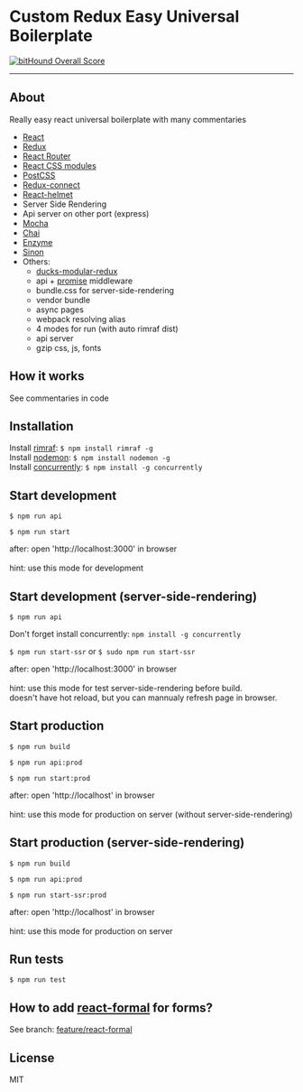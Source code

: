 Custom Redux Easy Universal Boilerplate
=========================
[![bitHound Overall Score](https://www.bithound.io/github/ICanDoEverything8695/custom-redux-easy-boilerplate/badges/score.svg)](https://www.bithound.io/github/ICanDoEverything8695/custom-redux-easy-boilerplate)

---

## About

Really easy react universal boilerplate with many commentaries

- [React](https://facebook.github.io/react/)
- [Redux](http://redux.js.org/)
- [React Router](https://github.com/reactjs/react-router)
- [React CSS modules](https://github.com/gajus/react-css-modules)
- [PostCSS](https://github.com/postcss/postcss)
- [Redux-connect](https://github.com/makeomatic/redux-connect)
- [React-helmet](https://github.com/nfl/react-helmet)
- Server Side Rendering
- Api server on other port (express)
- [Mocha](https://mochajs.org/)
- [Chai](http://chaijs.com/)
- [Enzyme](https://github.com/airbnb/enzyme)
- [Sinon](http://sinonjs.org/)
- Others:
  - [ducks-modular-redux](https://github.com/erikras/ducks-modular-redux)
  - api + [promise](https://www.npmjs.com/package/redux-promise-middleware) middleware
  - bundle.css for server-side-rendering
  - vendor bundle
  - async pages
  - webpack resolving alias
  - 4 modes for run (with auto rimraf dist)
  - api server
  - gzip css, js, fonts

## How it works

See commentaries in code

## Installation

Install [rimraf](https://github.com/isaacs/rimraf): ```$ npm install rimraf -g```<br />
Install [nodemon](https://github.com/remy/nodemon): ```$ npm install nodemon -g```<br />
Install [concurrently](https://github.com/kimmobrunfeldt/concurrently): ```$ npm install -g concurrently```

## Start development

```$ npm run api```

```$ npm run start```

after: open 'http://localhost:3000' in browser<br /><br />
hint: use this mode for development

## Start development (server-side-rendering)

```$ npm run api```

Don't forget install concurrently: `npm install -g concurrently`

```$ npm run start-ssr``` or ```$ sudo npm run start-ssr```

after: open 'http://localhost:3000' in browser<br /><br />
hint: use this mode for test server-side-rendering before build. <br />
doesn't have hot reload, but you can mannualy refresh page in browser.

## Start production

```$ npm run build```

```$ npm run api:prod```

```$ npm run start:prod```

after: open 'http://localhost' in browser<br /><br />
hint: use this mode for production on server (without server-side-rendering)

## Start production (server-side-rendering)

```$ npm run build```

```$ npm run api:prod```

```$ npm run start-ssr:prod```

after: open 'http://localhost' in browser<br /><br />
hint: use this mode for production on server

## Run tests

```$ npm run test```

## How to add [react-formal](https://github.com/jquense/react-formal) for forms?

See branch: [feature/react-formal](https://github.com/ICanDoEverything8695/custom-redux-easy-boilerplate/tree/feature/react-formal)<br />

## License

MIT